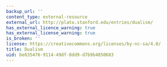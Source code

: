 ```yaml
---
backup_url: ''
content_type: external-resource
external_url: http://plato.stanford.edu/entries/dualism/
has_external_licence_warning: true
has_external_license_warning: true
is_broken: ''
license: https://creativecommons.org/licenses/by-nc-sa/4.0/
title: Dualism
uid: be635476-9114-49df-8dd9-d7b9b4850683
---
```

